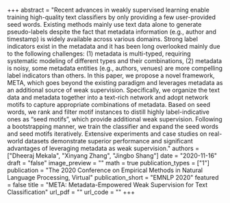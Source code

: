 +++
abstract = "Recent advances in weakly supervised learning enable training high-quality text classifiers by only providing a few user-provided seed words. Existing methods mainly use text data alone to generate pseudo-labels despite the fact that metadata information (e.g., author and timestamp) is widely available across various domains. Strong label indicators exist in the metadata and it has been long overlooked mainly due to the following challenges: (1) metadata is multi-typed, requiring systematic modeling of different types and their combinations, (2) metadata is noisy, some metadata entities (e.g., authors, venues) are more compelling label indicators than others. In this paper, we propose a novel framework, META, which goes beyond the existing paradigm and leverages metadata as an additional source of weak supervision. Specifically, we organize the text data and metadata together into a text-rich network and adopt network motifs to capture appropriate combinations of metadata. Based on seed words, we rank and filter motif instances to distill highly label-indicative ones as “seed motifs”, which provide additional weak supervision. Following a bootstrapping manner, we train the classifier and expand the seed words and seed motifs iteratively. Extensive experiments and case studies on real-world datasets demonstrate superior performance and significant advantages of leveraging metadata as weak supervision."
authors = ["Dheeraj Mekala", "Xinyang Zhang", "Jingbo Shang"]
date = "2020-11-16"
draft = "false"
image_preview = ""
math = true
publication_types = ["1"]
publication = "The 2020 Conference on Empirical Methods in Natural Language Processing, Virtual"
publication_short = "EMNLP 2020"
featured = false
title = "META: Metadata-Empowered Weak Supervision for Text Classification"
url_pdf = ""
url_code = ""
+++